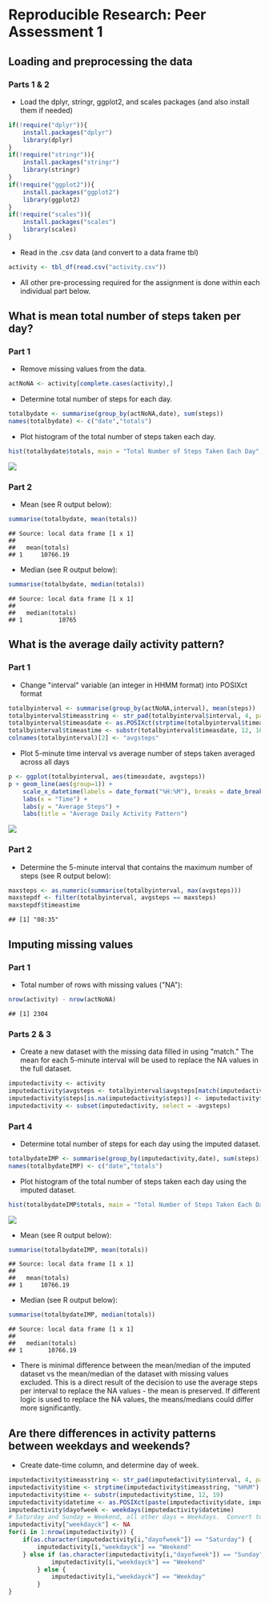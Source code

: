 # Reproducible Research: Peer Assessment 1


## Loading and preprocessing the data
### Parts 1 & 2
- Load the dplyr, stringr, ggplot2, and scales packages (and also install them if needed)


```r
if(!require("dplyr")){
    install.packages("dplyr")
    library(dplyr)
}
if(!require("stringr")){
    install.packages("stringr")
    library(stringr)
}
if(!require("ggplot2")){
    install.packages("ggplot2")
    library(ggplot2)
}
if(!require("scales")){
    install.packages("scales")
    library(scales)
}
```

- Read in the .csv data (and convert to a data frame tbl)

```r
activity <- tbl_df(read.csv("activity.csv"))
```

- All other pre-processing required for the assignment is done within each individual part below.

## What is mean total number of steps taken per day?
### Part 1
- Remove missing values from the data.

```r
actNoNA <- activity[complete.cases(activity),]
```
- Determine total number of steps for each day.

```r
totalbydate <- summarise(group_by(actNoNA,date), sum(steps))
names(totalbydate) <- c("date","totals")
```
- Plot histogram of the total number of steps taken each day.

```r
hist(totalbydate$totals, main = "Total Number of Steps Taken Each Day", xlab = "# Steps")
```

![](./PA1_assignment_files/figure-html/unnamed-chunk-5-1.png) 

### Part 2
- Mean (see R output below):

```r
summarise(totalbydate, mean(totals))
```

```
## Source: local data frame [1 x 1]
## 
##   mean(totals)
## 1     10766.19
```

- Median (see R output below):

```r
summarise(totalbydate, median(totals))
```

```
## Source: local data frame [1 x 1]
## 
##   median(totals)
## 1          10765
```

## What is the average daily activity pattern?
### Part 1
- Change "interval" variable (an integer in HHMM format) into POSIXct format

```r
totalbyinterval <- summarise(group_by(actNoNA,interval), mean(steps))
totalbyinterval$timeasstring <- str_pad(totalbyinterval$interval, 4, pad = "0")
totalbyinterval$timeasdate <- as.POSIXct(strptime(totalbyinterval$timeasstring, "%H%M"))
totalbyinterval$timeastime <- substr(totalbyinterval$timeasdate, 12, 16)
colnames(totalbyinterval)[2] <- "avgsteps"
```

- Plot 5-minute time interval vs average number of steps taken averaged across all days

```r
p <- ggplot(totalbyinterval, aes(timeasdate, avgsteps))
p + geom_line(aes(group=1)) +
    scale_x_datetime(labels = date_format("%H:%M"), breaks = date_breaks("4 hours")) +
    labs(x = "Time") +
    labs(y = "Average Steps") +
    labs(title = "Average Daily Activity Pattern")
```

![](./PA1_assignment_files/figure-html/unnamed-chunk-9-1.png) 

### Part 2
- Determine the 5-minute interval that contains the maximum number of steps (see R output below):

```r
maxsteps <- as.numeric(summarise(totalbyinterval, max(avgsteps)))
maxstepdf <- filter(totalbyinterval, avgsteps == maxsteps)
maxstepdf$timeastime
```

```
## [1] "08:35"
```

## Imputing missing values
### Part 1
- Total number of rows with missing values ("NA"):

```r
nrow(activity) - nrow(actNoNA)
```

```
## [1] 2304
```

### Parts 2 & 3
- Create a new dataset with the missing data filled in using "match."  The mean for each 5-minute interval will be used to replace the NA values in the full dataset.

```r
imputedactivity <- activity
imputedactivity$avgsteps <- totalbyinterval$avgsteps[match(imputedactivity$interval,totalbyinterval$interval)]
imputedactivity$steps[is.na(imputedactivity$steps)] <- imputedactivity$avgsteps[is.na(imputedactivity$steps)]
imputedactivity <- subset(imputedactivity, select = -avgsteps)
```

### Part 4
- Determine total number of steps for each day using the imputed dataset.

```r
totalbydateIMP <- summarise(group_by(imputedactivity,date), sum(steps))
names(totalbydateIMP) <- c("date","totals")
```
- Plot histogram of the total number of steps taken each day using the imputed dataset.

```r
hist(totalbydateIMP$totals, main = "Total Number of Steps Taken Each Day - Imputed Data", xlab = "# Steps")
```

![](./PA1_assignment_files/figure-html/unnamed-chunk-14-1.png) 

- Mean (see R output below):

```r
summarise(totalbydateIMP, mean(totals))
```

```
## Source: local data frame [1 x 1]
## 
##   mean(totals)
## 1     10766.19
```

- Median (see R output below):

```r
summarise(totalbydateIMP, median(totals))
```

```
## Source: local data frame [1 x 1]
## 
##   median(totals)
## 1       10766.19
```

- There is minimal difference between the mean/median of the imputed dataset vs the mean/median of the dataset with missing values excluded.  This is a direct result of the decision to use the average steps per interval to replace the NA values - the mean is preserved.  If different logic is used to replace the NA values, the means/medians could differ more significantly.

## Are there differences in activity patterns between weekdays and weekends?
- Create date-time column, and determine day of week.

```r
imputedactivity$timeasstring <- str_pad(imputedactivity$interval, 4, pad = "0")
imputedactivity$time <- strptime(imputedactivity$timeasstring, "%H%M")
imputedactivity$time <- substr(imputedactivity$time, 12, 19)
imputedactivity$datetime <- as.POSIXct(paste(imputedactivity$date, imputedactivity$time, sep = " "))
imputedactivity$dayofweek <- weekdays(imputedactivity$datetime)
# Saturday and Sunday = Weekend, all other days = Weekdays.  Convert to factors.
imputedactivity["weekdayck"] <- NA
for(i in 1:nrow(imputedactivity)) {
    if(as.character(imputedactivity[i,"dayofweek"]) == "Saturday") {
        imputedactivity[i,"weekdayck"] == "Weekend"
    } else if (as.character(imputedactivity[i,"dayofweek"]) == "Sunday") {
            imputedactivity[i,"weekdayck"] == "Weekend"
        } else {
            imputedactivity[i,"weekdayck"] == "Weekday"
        }
}
```
